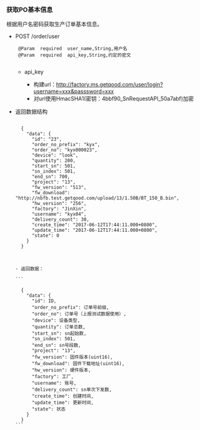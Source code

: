 ### 获取PO基本信息
根据用户名密码获取生产订单基本信息。

- POST /order/user

	```
     @Param  required  user_name,String,用户名
     @Param  required  api_key,String,约定的密文
	  
	```
	
	* api_key
  

	  * 构建url：http://factory.ms.getqood.com/user/login?username=xxx&passsword=xxx
	  * 对url使用HmacSHA1(密钥：4bbf90\_SnRequestAPI\_50a7abf)加密
 
- 返回数据结构

  ```
	
	{
	  "data": {
	    "id": "23",
	    "order_no_prefix": "kyx",
	    "order_no": "kyx000023",
	    "device": "look",
	    "quantity": 200,
	    "start_sn": 501,
	    "sn_index": 501,
	    "end_sn": 700,
	    "project": "13",
	    "fw_version": "513",
	    "fw_download": "http://nbfb.test.getqood.com/upload/13/1.50B/BT_150_B.bin",
	    "hw_version": "256",
	    "factory": "JinXin",
	    "username": "kyx04",
	    "delivery_count": 30,
	    "create_time": "2017-06-12T17:44:11.000+0800",
	    "update_time": "2017-06-12T17:44:11.000+0800",
	    "state": 0
	  }
	}



	```
	  
	  - 返回数据：
	   
	  ```
		
		{
		  "data": {
		    "id": ID,
		    "order_no_prefix": 订单号前缀,
		    "order_no": 订单号（上报测试数据使用）,
		    "device": 设备类型,
		    "quantity": 订单总数,
		    "start_sn": sn起始数,
		    "sn_index": 501,
		    "end_sn": sn号段数,
		    "project": "13",
		    "fw_version": 固件版本(uint16),
		    "fw_download": 固件下载地址(uint16),
		    "hw_version": 硬件版本,
		    "factory": 工厂,
		    "username": 账号,
		    "delivery_count": sn单次下发数,
		    "create_time": 创建时间,
		    "update_time": 更新时间,
		    "state": 状态
		  }
		}
	  ```
